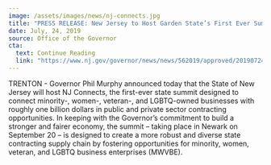 ```yaml
---
image: /assets/images/news/nj-connects.jpg
title: "PRESS RELEASE: New Jersey to Host Garden State’s First Ever Summit to Connect Minority, Women, Veteran, & LGBTQ Businesses with Billion-Dollar Economic Engine"
date: July, 24, 2019
source: Office of the Governor
cta:
  text: Continue Reading
  link: "https://www.nj.gov/governor/news/news/562019/approved/20190724a.shtml"
---
```


TRENTON - Governor Phil Murphy announced today that the State of New Jersey will host NJ Connects, the first-ever state summit designed to connect minority-, women-, veteran-, and LGBTQ-owned businesses with roughly one billion dollars in public and private sector contracting opportunities. In keeping with the Governor’s commitment to build a stronger and fairer economy, the summit – taking place in Newark on September 20 – is designed to create a more robust and diverse state contracting supply chain by fostering opportunities for minority, women, veteran, and LGBTQ business enterprises (MWVBE).

